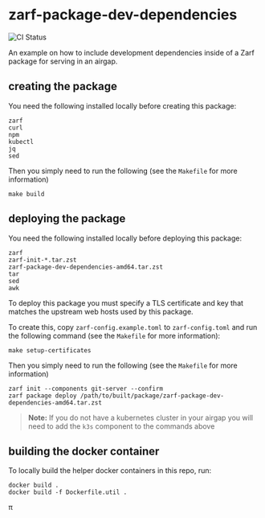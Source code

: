 # zarf-package-dev-dependencies

![CI Status](https://github.com/defenseunicorns/zarf-package-dev-dependencies/actions/workflows/e2e-test.yml/badge.svg)

An example on how to include development dependencies inside of a Zarf package for serving in an airgap.

## creating the package

You need the following installed locally before creating this package:

```shell
zarf
curl
npm
kubectl
jq
sed
```

Then you simply need to run the following (see the `Makefile` for more information)

```
make build
```

## deploying the package

You need the following installed locally before deploying this package:

```shell
zarf
zarf-init-*.tar.zst
zarf-package-dev-dependencies-amd64.tar.zst
tar
sed
awk
```

To deploy this package you must specify a TLS certificate and key that matches the upstream web hosts used by this package.

To create this, copy `zarf-config.example.toml` to `zarf-config.toml` and run the following command (see the `Makefile` for more information):

```shell
make setup-certificates
```

Then you simply need to run the following (see the `Makefile` for more information)

```
zarf init --components git-server --confirm
zarf package deploy /path/to/built/package/zarf-package-dev-dependencies-amd64.tar.zst
```

> **Note:** If you do not have a kubernetes cluster in your airgap you will need to add the `k3s` component to the commands above

## building the docker container

To locally build the helper docker containers in this repo, run: 

```shell
docker build .
docker build -f Dockerfile.util .
```

π
